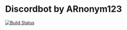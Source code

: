 # Discordbot by ARnonym123

[![Build Status](https://travis-ci.org/sglorch/discordbot.svg?branch=master)](https://travis-ci.org/sglorch/discordbot)
